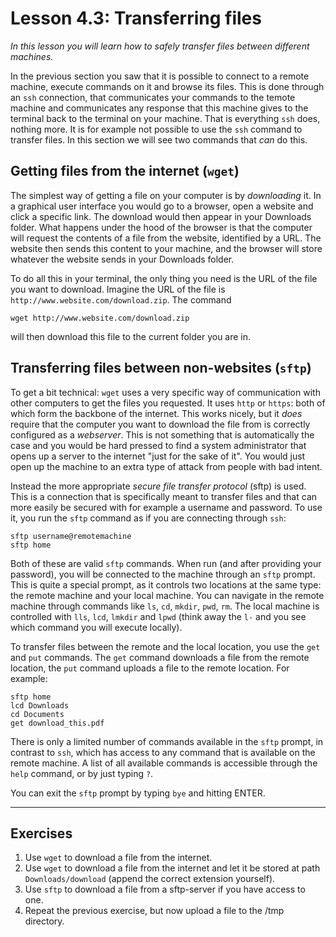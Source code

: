 # Lesson 4.3: Transferring files
*In this lesson you will learn how to safely transfer files between different machines.*

In the previous section you saw that it is possible to connect to a remote machine, execute commands on it and browse its files. This is done through an `ssh` connection, that communicates your commands to the temote machine and communicates any response that this machine gives to the terminal back to the terminal on your machine. That is everything `ssh` does, nothing more. It is for example not possible to use the `ssh` command to transfer files. In this section we will see two commands that *can* do this.

## Getting files from the internet (`wget`)
The simplest way of getting a file on your computer is by *downloading* it. In a graphical user interface you would go to a browser, open a website and click a specific link. The download would then appear in your Downloads folder. What happens under the hood of the browser is that the computer will request the contents of a file from the website, identified by a URL. The website then sends this content to your machine, and the browser will store whatever the website sends in your Downloads folder.

To do all this in your terminal, the only thing you need is the URL of the file you want to download. Imagine the URL of the file is `http://www.website.com/download.zip`. The command

```
wget http://www.website.com/download.zip
```

will then download this file to the current folder you are in.

## Transferring files between non-websites (`sftp`)
To get a bit technical: `wget` uses a very specific way of communication with other computers to get the files you requested. It uses `http` or `https`: both of which form the backbone of the internet. This works nicely, but it *does* require that the computer you want to download the file from is correctly configured as a *webserver*. This is not something that is automatically the case and you would be hard pressed to find a system administrator that opens up a server to the internet "just for the sake of it". You would just open up the machine to an extra type of attack from people with bad intent.

Instead the more appropriate *secure file transfer protocol* (sftp) is used. This is a connection that is specifically meant to transfer files and that can more easily be secured with for example a username and password. To use it, you run the `sftp` command as if you are connecting through `ssh`:

```
sftp username@remotemachine
sftp home
```

Both of these are valid `sftp` commands. When run (and after providing your password), you will be connected to the machine through an `sftp` prompt. This is quite a special prompt, as it controls two locations at the same type: the remote machine and your local machine. You can navigate in the remote machine through commands like `ls`, `cd`, `mkdir`, `pwd`, `rm`. The local machine is controlled with `lls`, `lcd`, `lmkdir` and `lpwd` (think away the `l-` and you see which command you will execute locally).

To transfer files between the remote and the local location, you use the `get` and `put` commands. The `get` command downloads a file from the remote location, the `put` command uploads a file to the remote location. For example:

```
sftp home
lcd Downloads
cd Documents
get download_this.pdf
```

There is only a limited number of commands available in the `sftp` prompt, in contrast to `ssh`, which has access to any command that is available on the remote machine. A list of all available commands is accessible through the `help` command, or by just typing `?`.

You can exit the `sftp` prompt by typing `bye` and hitting ENTER.

---
## Exercises
1. Use `wget` to download a file from the internet.
2. Use `wget` to download a file from the internet and let it be stored at path `Downloads/download` (append the correct extension yourself).
3. Use `sftp` to download a file from a sftp-server if you have access to one.
4. Repeat the previous exercise, but now upload a file to the /tmp directory.
